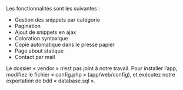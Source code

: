 Les fonctionnalités sont les suivantes :
- Gestion des snippets par catégorie
- Pagination
- Ajout de snippets en ajax
- Coloration syntaxique
- Copie automatique dans le presse papier
- Page about statique
- Contact par mail

Le dossier « vendor » n’est pas joint à notre travail. 
Pour installer l’app, modifiez le fichier « config.php » (app/web/config), et exécutez notre exportation de bdd «  database.sql ». 
